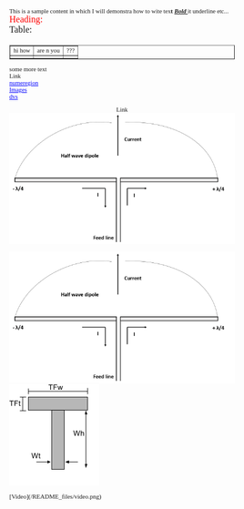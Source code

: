 <!DOCTYPE HTML PUBLIC "-//W3C//DTD HTML 4.0//EN" "http://www.w3.org/TR/REC-html40/strict.dtd">
<html><head><meta name="qrichtext" content="1" /><meta http-equiv="Content-Type" content="text/html; charset=UTF-8" /></head><body style=" font-family:'MS Shell Dlg 2'; font-size:8.25pt; font-weight:400; font-style:normal;">
<p align="justify" style=" margin-top:0px; margin-bottom:0px; margin-left:0px; margin-right:0px; -qt-block-indent:0; text-indent:0px;"><span style=" font-size:8pt;">This is a sample content in which I will demonstra how to wite tex</span><span style=" font-size:8pt; font-weight:600;">t </span><span style=" font-size:8pt; font-weight:600; font-style:italic; text-decoration: underline;">Bold </span><span style=" font-size:8pt; font-weight:600;"> </span><span style=" font-size:8pt;">it underline etc...</span></p>
<p align="justify" style=" margin-top:0px; margin-bottom:0px; margin-left:0px; margin-right:0px; -qt-block-indent:0; text-indent:0px;"><span style=" font-size:12pt; color:#ff0000;">Heading:</span></p>
<p align="justify" style=" margin-top:0px; margin-bottom:0px; margin-left:0px; margin-right:0px; -qt-block-indent:0; text-indent:0px;"><span style=" font-size:12pt;">Table:</span></p>
<p align="justify" style="-qt-paragraph-type:empty; margin-top:0px; margin-bottom:0px; margin-left:0px; margin-right:0px; -qt-block-indent:0; text-indent:0px; font-size:12pt;"><br /></p>
<table border="1" align="center" style=" margin-top:0px; margin-bottom:0px; margin-left:0px; margin-right:0px;" cellspacing="2" cellpadding="0">
<tr>
<td>
<p align="justify" style=" margin-top:0px; margin-bottom:0px; margin-left:0px; margin-right:0px; -qt-block-indent:0; text-indent:0px;"><span style=" font-size:8pt;">hi  how</span></p></td>
<td>
<p align="justify" style=" margin-top:0px; margin-bottom:0px; margin-left:0px; margin-right:0px; -qt-block-indent:0; text-indent:0px;"><span style=" font-size:8pt;">are n you</span></p></td>
<td>
<p align="justify" style=" margin-top:0px; margin-bottom:0px; margin-left:0px; margin-right:0px; -qt-block-indent:0; text-indent:0px;"><span style=" font-size:8pt;">???</span></p></td></tr>
<tr>
<td></td>
<td></td>
<td></td></tr></table>
<p align="justify" style="-qt-paragraph-type:empty; margin-top:0px; margin-bottom:0px; margin-left:0px; margin-right:0px; -qt-block-indent:0; text-indent:0px; font-size:8pt;"><br /></p>
<p align="justify" style=" margin-top:0px; margin-bottom:0px; margin-left:0px; margin-right:0px; -qt-block-indent:0; text-indent:0px;"><span style=" font-size:8pt;">some more text</span></p>
<p align="justify" style=" margin-top:0px; margin-bottom:0px; margin-left:0px; margin-right:0px; -qt-block-indent:0; text-indent:0px;"><span style=" font-size:8pt;">Link</span></p>
<p align="justify" style=" margin-top:0px; margin-bottom:0px; margin-left:0px; margin-right:0px; -qt-block-indent:0; text-indent:0px;"><a href="https:/www.numeregion.com"><span style=" font-size:8pt; text-decoration: underline; color:#0000ff;">numeregion</span></a></p>
<p align="justify" style=" margin-top:0px; margin-bottom:0px; margin-left:0px; margin-right:0px; -qt-block-indent:0; text-indent:0px;"><a href="https:/www.numeregion.com"><span style=" font-size:8pt; text-decoration: underline; color:#0000ff;">Images</span></a></p>
<p align="justify" style=" margin-top:0px; margin-bottom:0px; margin-left:0px; margin-right:0px; -qt-block-indent:0; text-indent:0px;"><a href="https:/www.numeregion.com"><span style=" font-size:8pt; text-decoration: underline; color:#0000ff;">dvs</span></a></p>
<p align="justify" style="-qt-paragraph-type:empty; margin-top:0px; margin-bottom:0px; margin-left:0px; margin-right:0px; -qt-block-indent:0; text-indent:0px; font-size:8pt; color:#0000ff;"><br /></p>
<p align="center" style=" margin-top:0px; margin-bottom:0px; margin-left:0px; margin-right:0px; -qt-block-indent:0; text-indent:0px;"><span style=" font-size:8pt;">Link</span><img src="./README_files/image001.png" /></p>
<p align="justify" style="-qt-paragraph-type:empty; margin-top:0px; margin-bottom:0px; margin-left:0px; margin-right:0px; -qt-block-indent:0; text-indent:0px; font-size:8pt;"><br /></p>
<p align="center" style=" margin-top:0px; margin-bottom:0px; margin-left:0px; margin-right:0px; -qt-block-indent:0; text-indent:0px;"><img src="./README_files/image001.png" /></p>
<p align="justify" style=" margin-top:0px; margin-bottom:0px; margin-left:0px; margin-right:0px; -qt-block-indent:0; text-indent:0px;"><span style=" font-size:8pt;"> </span></p>
<p align="justify" style=" margin-top:0px; margin-bottom:0px; margin-left:0px; margin-right:0px; -qt-block-indent:0; text-indent:0px;"><span style=" font-size:8pt;">                                 </span></p>
<p align="justify" style=" margin-top:0px; margin-bottom:0px; margin-left:0px; margin-right:0px; -qt-block-indent:0; text-indent:0px;"><span style=" font-size:8pt;">                                </span><img src="./README_files/video.png" /><span style=" font-size:8pt;">                                  </span></p></body></html>

<p>[Video](/README_files/video.png)</p>

